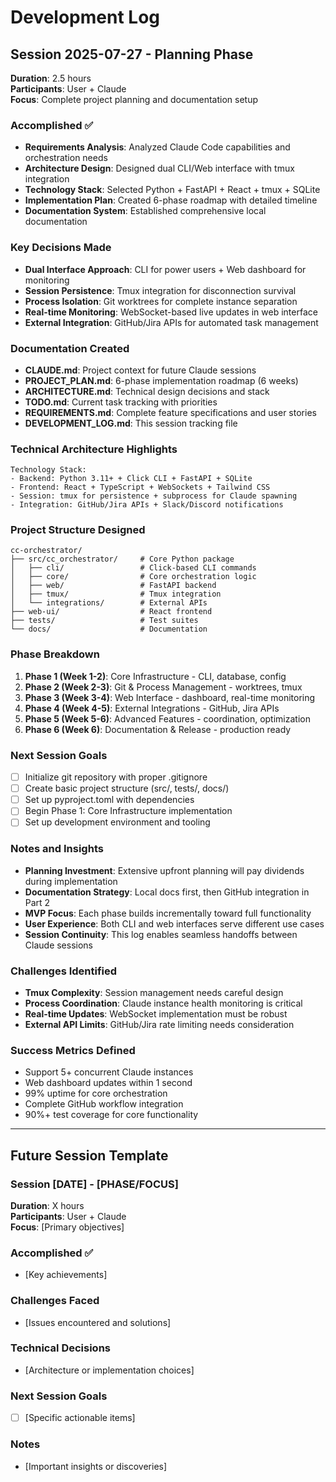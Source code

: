 # Development Log

## Session 2025-07-27 - Planning Phase
**Duration**: 2.5 hours  
**Participants**: User + Claude  
**Focus**: Complete project planning and documentation setup

### Accomplished ✅
- **Requirements Analysis**: Analyzed Claude Code capabilities and orchestration needs
- **Architecture Design**: Designed dual CLI/Web interface with tmux integration
- **Technology Stack**: Selected Python + FastAPI + React + tmux + SQLite
- **Implementation Plan**: Created 6-phase roadmap with detailed timeline
- **Documentation System**: Established comprehensive local documentation

### Key Decisions Made
- **Dual Interface Approach**: CLI for power users + Web dashboard for monitoring
- **Session Persistence**: Tmux integration for disconnection survival
- **Process Isolation**: Git worktrees for complete instance separation
- **Real-time Monitoring**: WebSocket-based live updates in web interface
- **External Integration**: GitHub/Jira APIs for automated task management

### Documentation Created
- **CLAUDE.md**: Project context for future Claude sessions
- **PROJECT_PLAN.md**: 6-phase implementation roadmap (6 weeks)
- **ARCHITECTURE.md**: Technical design decisions and stack
- **TODO.md**: Current task tracking with priorities
- **REQUIREMENTS.md**: Complete feature specifications and user stories
- **DEVELOPMENT_LOG.md**: This session tracking file

### Technical Architecture Highlights
```
Technology Stack:
- Backend: Python 3.11+ + Click CLI + FastAPI + SQLite
- Frontend: React + TypeScript + WebSockets + Tailwind CSS
- Session: tmux for persistence + subprocess for Claude spawning
- Integration: GitHub/Jira APIs + Slack/Discord notifications
```

### Project Structure Designed
```
cc-orchestrator/
├── src/cc_orchestrator/     # Core Python package
│   ├── cli/                 # Click-based CLI commands
│   ├── core/                # Core orchestration logic
│   ├── web/                 # FastAPI backend
│   ├── tmux/                # Tmux integration
│   └── integrations/        # External APIs
├── web-ui/                  # React frontend
├── tests/                   # Test suites
└── docs/                    # Documentation
```

### Phase Breakdown
1. **Phase 1 (Week 1-2)**: Core Infrastructure - CLI, database, config
2. **Phase 2 (Week 2-3)**: Git & Process Management - worktrees, tmux
3. **Phase 3 (Week 3-4)**: Web Interface - dashboard, real-time monitoring
4. **Phase 4 (Week 4-5)**: External Integrations - GitHub, Jira APIs
5. **Phase 5 (Week 5-6)**: Advanced Features - coordination, optimization
6. **Phase 6 (Week 6)**: Documentation & Release - production ready

### Next Session Goals
- [ ] Initialize git repository with proper .gitignore
- [ ] Create basic project structure (src/, tests/, docs/)
- [ ] Set up pyproject.toml with dependencies
- [ ] Begin Phase 1: Core Infrastructure implementation
- [ ] Set up development environment and tooling

### Notes and Insights
- **Planning Investment**: Extensive upfront planning will pay dividends during implementation
- **Documentation Strategy**: Local docs first, then GitHub integration in Part 2
- **MVP Focus**: Each phase builds incrementally toward full functionality
- **User Experience**: Both CLI and web interfaces serve different use cases
- **Session Continuity**: This log enables seamless handoffs between Claude sessions

### Challenges Identified
- **Tmux Complexity**: Session management needs careful design
- **Process Coordination**: Claude instance health monitoring is critical
- **Real-time Updates**: WebSocket implementation must be robust
- **External API Limits**: GitHub/Jira rate limiting needs consideration

### Success Metrics Defined
- Support 5+ concurrent Claude instances
- Web dashboard updates within 1 second
- 99% uptime for core orchestration
- Complete GitHub workflow integration
- 90%+ test coverage for core functionality

---

## Future Session Template

### Session [DATE] - [PHASE/FOCUS]
**Duration**: X hours  
**Participants**: User + Claude  
**Focus**: [Primary objectives]

### Accomplished ✅
- [Key achievements]

### Challenges Faced
- [Issues encountered and solutions]

### Technical Decisions
- [Architecture or implementation choices]

### Next Session Goals
- [ ] [Specific actionable items]

### Notes
- [Important insights or discoveries]